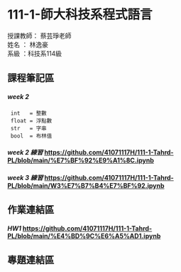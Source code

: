 # 111-1-師大科技系程式語言
授課教師： 蔡芸琤老師   
姓名   ： 林逸豪  
系級   ：科技系114級  
## 課程筆記區   
#### *week 2* 
     int   = 整數
     float = 浮點數
     str   = 字串
     bool  = 布林值
     
#### *week 2 練習*  https://github.com/41071117H/111-1-Tahrd-PL/blob/main/%E7%BF%92%E9%A1%8C.ipynb
#### *week 3 練習*  https://github.com/41071117H/111-1-Tahrd-PL/blob/main/W3%E7%B7%B4%E7%BF%92.ipynb
## 作業連結區 
#### *HW1* https://github.com/41071117H/111-1-Tahrd-PL/blob/main/%E4%BD%9C%E6%A5%AD1.ipynb

## 專題連結區  
